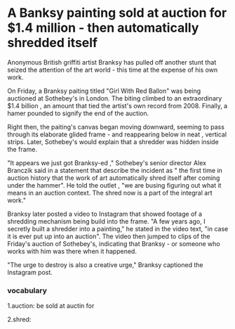 # A Banksy painting sold at auction for $1.4 million - then automatically shredded itself

Anonymous British griffiti artist Branksy has pulled off another stunt that seized the attention of the art world - this time at the expense of his own work.

On Friday, a Branksy paiting titled "Girl With Red Ballon" was being auctioned at Sothebey's in London. The biting climbed to an extraordinary $1.4 billion , an amount that tied the artist's own record from 2008. Finally, a hamer pounded  to signify the end of the auction.

Right then, the paiting's canvas began moving downward, seeming to pass through its elaborate glided frame - and reappearing below in neat , vertical strips. Later,  Sothebey's would explain that a shredder was hidden inside the frame.

"It appears we just got Branksy-ed ," Sothebey's senior director Alex Branczik said in a statement that describe the incident as " the first time in auction history that the work of art automatically shred itself after coming under the hammer". He told the outlet , "we are busing figuring out what it means in an auction context. The shred now is a part of the integral art work."

Branksy later posted a video to Instagram that showed footage of a shredding mechanism being build into the frame. "A few years ago, I secretly built a shredder into a painting," he stated in the video text, "in case it is ever put up into an auction". The video then jumped to clips of the  Friday's auction of Sothebey's, indicating that Branksy - or someone who works with him was there when it happened.

"The urge to destroy is also a creative urge," Branksy captioned the Instagram post.



### vocabulary

1.auction:   be sold at auctin for

2.shred: 